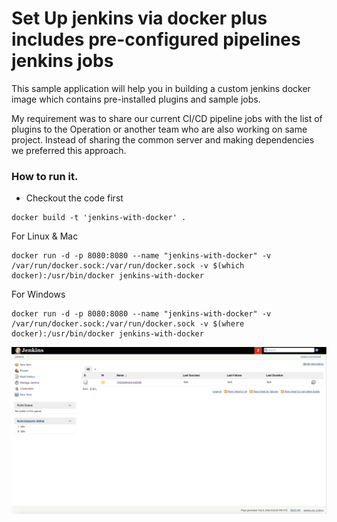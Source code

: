 # Set Up jenkins via docker plus includes pre-configured pipelines jenkins jobs

This sample application will help you in building a custom jenkins docker image which contains pre-installed plugins and sample jobs.



My requirement was to share our current CI/CD pipeline jobs with the list of plugins to the Operation or another team who are also working on same project. Instead of sharing the common server and making dependencies we preferred this approach.

### How to run it.
* Checkout the code first
```
docker build -t 'jenkins-with-docker' .
```
For Linux & Mac
```
docker run -d -p 8080:8080 --name "jenkins-with-docker" -v /var/run/docker.sock:/var/run/docker.sock -v $(which docker):/usr/bin/docker jenkins-with-docker
```

For Windows 
```
docker run -d -p 8080:8080 --name "jenkins-with-docker" -v /var/run/docker.sock:/var/run/docker.sock -v $(where docker):/usr/bin/docker jenkins-with-docker
```


![Alt text](/images/jenkins-set-up-with-default-job.png?raw=true "Jenkins with default job")
